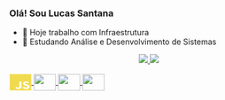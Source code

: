 ### Olá! Sou Lucas Santana

- 🔭 Hoje trabalho com Infraestrutura
- 🌱 Estudando Análise e Desenvolvimento de Sistemas 

<div align="center">
  <a href="https://github.com/lsantana01">
  <img height="180em" src="https://github-readme-stats.vercel.app/api?username=lsantana01&show_icons=true&theme=dracula&include_all_commits=true&count_private=true"/>
  <img height="180em" src="https://github-readme-stats.vercel.app/api/top-langs/?username=lsantana01&layout=compact&langs_count=7&theme=dracula"/>
</div>
<div style="display: inline_block"><br>
  <img align="center" height="30" width="40" src="https://raw.githubusercontent.com/devicons/devicon/master/icons/javascript/javascript-plain.svg">

<img align="center" height="30" width="40" src="https://cdn.jsdelivr.net/gh/devicons/devicon/icons/java/java-original.svg" />
<img align="center" height="30" width="40" src="https://cdn.jsdelivr.net/gh/devicons/devicon/icons/css3/css3-original.svg" />
<img align="center" height="30" width="40" src="https://cdn.jsdelivr.net/gh/devicons/devicon/icons/html5/html5-original.svg"/>
</div>
<div>
<a href ="https://img.shields.io/badge/LinkedIn-0077B5?style=for-the-badge&logo=linkedin&logoColor=white"<a/>
 </div>
